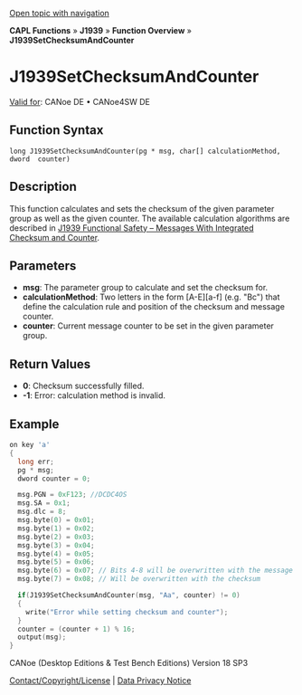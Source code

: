 [Open topic with navigation](../../../../../CANoeDEFamily.htm#Topics/CAPLFunctions/J1939/Functions/CAPLfunctionJ1939SetChecksumAndCounter.md)

**CAPL Functions** » **J1939** » **Function Overview** » **J1939SetChecksumAndCounter**

# J1939SetChecksumAndCounter

[Valid for](../../../Shared/FeatureAvailability.md): CANoe DE • CANoe4SW DE

## Function Syntax

```
long J1939SetChecksumAndCounter(pg * msg, char[] calculationMethod, dword  counter)
```

## Description

This function calculates and sets the checksum of the given parameter group as well as the given counter. The available calculation algorithms are described in [J1939 Functional Safety – Messages With Integrated Checksum and Counter](../../../CANoeCANalyzer/J1939/j1939basics/j1939CrcAndCounter.md).

## Parameters

- **msg**: The parameter group to calculate and set the checksum for.
- **calculationMethod**: Two letters in the form [A-E][a-f] (e.g. "Bc") that define the calculation rule and position of the checksum and message counter.
- **counter**: Current message counter to be set in the given parameter group.

## Return Values

- **0**: Checksum successfully filled.
- **-1**: Error: calculation method is invalid.

## Example

```c
on key 'a'
{
  long err;
  pg * msg;
  dword counter = 0;

  msg.PGN = 0xF123; //DCDC4OS
  msg.SA = 0x1;
  msg.dlc = 8;
  msg.byte(0) = 0x01;
  msg.byte(1) = 0x02;
  msg.byte(2) = 0x03;
  msg.byte(3) = 0x04;
  msg.byte(4) = 0x05;
  msg.byte(5) = 0x06;
  msg.byte(6) = 0x07; // Bits 4-8 will be overwritten with the message counter
  msg.byte(7) = 0x08; // Will be overwritten with the checksum

  if(J1939SetChecksumAndCounter(msg, "Aa", counter) != 0)
  {
    write("Error while setting checksum and counter");
  }
  counter = (counter + 1) % 16;
  output(msg);
}
```

CANoe (Desktop Editions & Test Bench Editions) Version 18 SP3

[Contact/Copyright/License](../../../Shared/ContactCopyrightLicense.md) | [Data Privacy Notice](https://www.vector.com/int/en/company/get-info/privacy-policy/)
